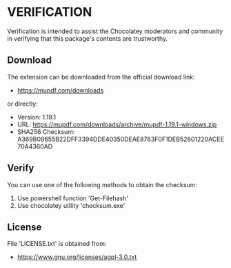 # VERIFICATION
Verification is intended to assist the Chocolatey moderators and community in verifying that this package's contents are trustworthy.

## Download
The extension can be downloaded from the official download link:
- https://mupdf.com/downloads

or directly:
- Version: 1.19.1
- URL:     https://mupdf.com/downloads/archive/mupdf-1.19.1-windows.zip
- SHA256 Checksum: A369B09655B22DFF3394DDE40350DEAE8763F0F1DEB52801220ACEE70A4360AD

## Verify
You can use one of the following methods to obtain the checksum:
1. Use powershell function 'Get-Filehash'
2. Use chocolatey utility 'checksum.exe'


## License
File 'LICENSE.txt' is obtained from:
- https://www.gnu.org/licenses/agpl-3.0.txt
